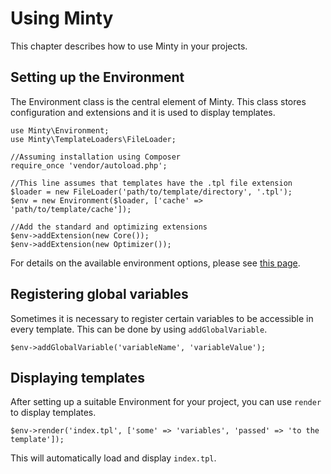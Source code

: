 Using Minty
========

This chapter describes how to use Minty in your projects.

Setting up the Environment
--------

The Environment class is the central element of Minty. This class stores configuration and extensions
and it is used to display templates.

    use Minty\Environment;
    use Minty\TemplateLoaders\FileLoader;

    //Assuming installation using Composer
    require_once 'vendor/autoload.php';

    //This line assumes that templates have the .tpl file extension
    $loader = new FileLoader('path/to/template/directory', '.tpl');
    $env = new Environment($loader, ['cache' => 'path/to/template/cache']);

    //Add the standard and optimizing extensions
    $env->addExtension(new Core());
    $env->addExtension(new Optimizer());

For details on the available environment options, please see [this page](environment_options.md).

Registering global variables
--------

Sometimes it is necessary to register certain variables to be accessible in every template. This
can be done by using `addGlobalVariable`.

    $env->addGlobalVariable('variableName', 'variableValue');

Displaying templates
--------

After setting up a suitable Environment for your project, you can use `render` to display templates.

    $env->render('index.tpl', ['some' => 'variables', 'passed' => 'to the template']);

This will automatically load and display `index.tpl`.
